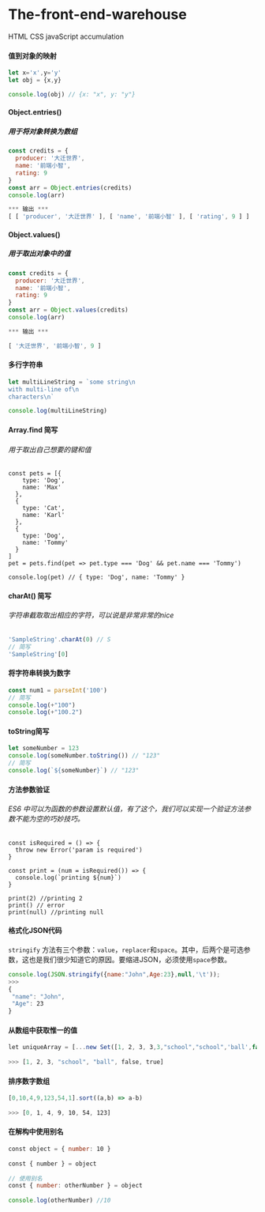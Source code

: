 # The-front-end-warehouse
HTML CSS javaScript accumulation



####  值到对象的映射

```js
let x='x',y='y'
let obj = {x,y}

console.log(obj) // {x: "x", y: "y"}

```

#### Object.entries()

##### 用于将对象转换为数组

```js
const credits = {
  producer: '大迁世界',
  name: '前端小智',
  rating: 9
}
const arr = Object.entries(credits)
console.log(arr)

*** 输出 ***
[ [ 'producer', '大迁世界' ], [ 'name', '前端小智' ], [ 'rating', 9 ] ]


```

####  Object.values()

##### 用于取出对象中的值

```js
const credits = {
  producer: '大迁世界',
  name: '前端小智',
  rating: 9
}
const arr = Object.values(credits)
console.log(arr)

*** 输出 ***

[ '大迁世界', '前端小智', 9 ]

```

#### 多行字符串

```js
let multiLineString = `some string\n
with multi-line of\n
characters\n`

console.log(multiLineString)

```

#### Array.find 简写

###### 用于取出自己想要的键和值

```
const pets = [{
    type: 'Dog',
    name: 'Max'
  },
  {
    type: 'Cat',
    name: 'Karl'
  },
  {
    type: 'Dog',
    name: 'Tommy'
  }
]
pet = pets.find(pet => pet.type === 'Dog' && pet.name === 'Tommy')

console.log(pet) // { type: 'Dog', name: 'Tommy' }

```

#### charAt() 简写

###### 字符串截取取出相应的字符，可以说是非常非常的nice

```js
'SampleString'.charAt(0) // S
// 简写
'SampleString'[0]

```


#### 将字符串转换为数字

```js
const num1 = parseInt('100')
// 简写
console.log(+"100")
console.log(+"100.2")

```

#### toString简写

```js
let someNumber = 123
console.log(someNumber.toString()) // "123"
// 简写
console.log(`${someNumber}`) // "123"

```

#### 方法参数验证

######  ES6 中可以为函数的参数设置默认值，有了这个，我们可以实现一个验证方法参数不能为空的巧妙技巧。

```
const isRequired = () => { 
  throw new Error('param is required')
}
 
const print = (num = isRequired()) => { 
  console.log(`printing ${num}`) 
}
 
print(2) //printing 2
print() // error
print(null) //printing null

```

#### 格式化JSON代码

`stringify` 方法有三个参数：`value`，`replacer`和`space`。其中，后两个是可选参数，这也是我们很少知道它的原因。要缩进JSON，必须使用`space`参数。

```js
console.log(JSON.stringify({name:"John",Age:23},null,'\t'));
>>> 
{
 "name": "John",
 "Age": 23
}
```

#### 从数组中获取惟一的值

```js
let uniqueArray = [...new Set([1, 2, 3, 3,3,"school","school",'ball',false,false,true,true])];
 
>>> [1, 2, 3, "school", "ball", false, true]
```

#### 排序数字数组

```js
[0,10,4,9,123,54,1].sort((a,b) => a-b)
 
>>> [0, 1, 4, 9, 10, 54, 123]
```

#### 在解构中使用别名

```js
const object = { number: 10 }
 
const { number } = object
 
// 使用别名
const { number: otherNumber } = object
 
console.log(otherNumber) //10
```

